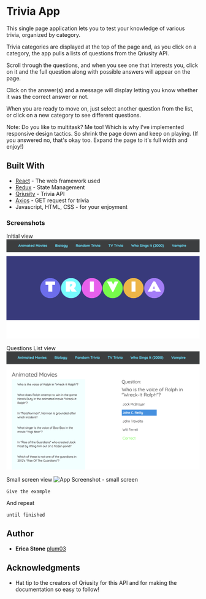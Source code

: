 # Trivia App

This single page application lets you to test your knowledge of various trivia, organized by category.

Trivia categories are displayed at the top of the page and, as you click on a category, the app pulls a lists of questions from the Qriusity API.

Scroll through the questions, and when you see one that interests you, click on it and the full question along with possible answers will appear on the page.

Click on the answer(s) and a message will display letting you know whether it was the correct answer or not.

When you are ready to move on, just select another question from the list, or click on a new category to see different questions.

Note: Do you like to multitask?  Me too!  Which is why I've implemented responsive design tactics.  So shrink the page down and keep on playing.  (If you answered no, that's okay too.  Expand the page to it's full width and enjoy!)


## Built With

* [React](https://reactjs.org/) - The web framework used
* [Redux](https://redux.js.org/) - State Management
* [Qriusity](https://qriusity.com/) - Trivia API
* [Axios](https://github.com/axios/axios) - GET request for trivia 
* Javascript, HTML, CSS - for your enjoyment 


### Screenshots

Initial view 
![Homepage Screenshot](public/images/main-full-screen.png)

Questions List view
![App Screenshot](public/images/app-full-screen.png)

Small screen view
![App Screenshot - small screen](public/images/app-small.png|width=250)


```
Give the example
```

And repeat

```
until finished
```

## Author

* **Erica Stone** [plum03](https://github.com/plum03)


## Acknowledgments

* Hat tip to the creators of Qriusity for this API and for making the documentation so easy to follow!


